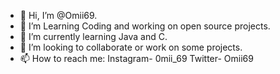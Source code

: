 - 👋 Hi, I’m @Omii69.
- 👀 I’m Learning Coding and working on open source projects.
- 🌱 I’m currently learning Java and C.
- 💞️ I’m looking to collaborate or work on some projects.
- 📫 How to reach me: Instagram- 0mii_69
                       Twitter- Omii69

<!---
Omii69/Omii69 is a ✨ special ✨ repository because its `README.md` (this file) appears on your GitHub profile.
You can click the Preview link to take a look at your changes.
--->
